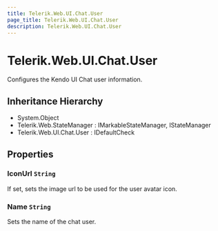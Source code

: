 ```yaml
---
title: Telerik.Web.UI.Chat.User
page_title: Telerik.Web.UI.Chat.User
description: Telerik.Web.UI.Chat.User
---
```


# Telerik.Web.UI.Chat.User

Configures the Kendo UI Chat user information.

## Inheritance Hierarchy

* System.Object
* Telerik.Web.StateManager : IMarkableStateManager, IStateManager
* Telerik.Web.UI.Chat.User : IDefaultCheck

## Properties

###  IconUrl `String`

If set, sets the image url to be used for the user avatar icon.

###  Name `String`

Sets the name of the chat user.

